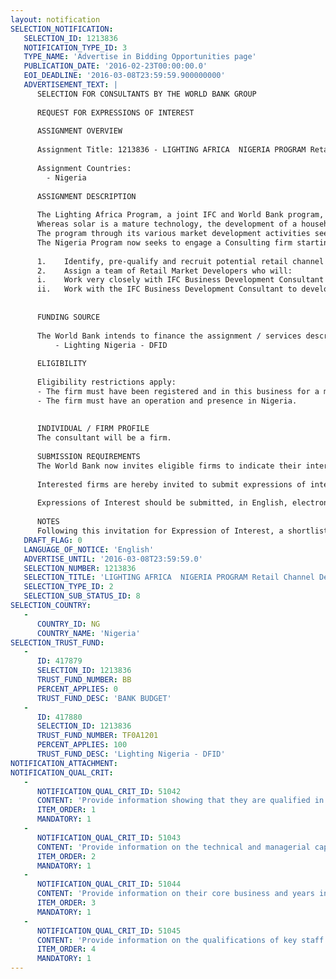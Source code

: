 ```yaml
---
layout: notification
SELECTION_NOTIFICATION: 
   SELECTION_ID: 1213836
   NOTIFICATION_TYPE_ID: 3
   TYPE_NAME: 'Advertise in Bidding Opportunities page'
   PUBLICATION_DATE: '2016-02-23T00:00:00.0'
   EOI_DEADLINE: '2016-03-08T23:59:59.900000000'
   ADVERTISEMENT_TEXT: |
      SELECTION FOR CONSULTANTS BY THE WORLD BANK GROUP
      
      REQUEST FOR EXPRESSIONS OF INTEREST
      
      ASSIGNMENT OVERVIEW
      
      Assignment Title: 1213836 - LIGHTING AFRICA  NIGERIA PROGRAM Retail Channel Development
      
      Assignment Countries:
        - Nigeria
      
      ASSIGNMENT DESCRIPTION
      
      The Lighting Africa Program, a joint IFC and World Bank program, works with manufacturers, distributors, governments, development partners, finance institutions, consumers and other stakeholders to accelerate the development of a sustainable market for off-grid lighting products in Nigeria. 
      Whereas solar is a mature technology, the development of a household segment in Nigeria is virtually non-existent. While the Nigeria off-grid market has attracted a number of new international manufacturers, their major challenge is lack of knowledge and insights of the trade and retail channels, and this has negatively impacted the expansion of solar distribution in Nigeria. 
      The program through its various market development activities seeks to develop an extensive retail channel base covering the key regions hence providing a platform for the growth of a vibrant solar household market in Nigeria.
      The Nigeria Program now seeks to engage a Consulting firm starting April 2016 for a period of 12 months with the opportunity for follow-on work based on performance, to: 
      
      1.	Identify, pre-qualify and recruit potential retail channel members that will stock and retail solar products.
      2.	Assign a team of Retail Market Developers who will: 
      i.	Work very closely with IFC Business Development Consultant to execute point 1 across the targeted regions in Nigeria, and develop a comprehensive database of retailers, sub-distributors and wholesalers and identify new market segments. 
      ii.	Work with the IFC Business Development Consultant to develop and undertake continuous monitoring of the channels and recommend any improvements to enhance their performance
      
      
      FUNDING SOURCE
      
      The World Bank intends to finance the assignment / services described below under the following trust fund(s):
          - Lighting Nigeria - DFID
      
      ELIGIBILITY
      
      Eligibility restrictions apply:
      - The firm must have been registered and in this business for a minimum of five years.
      - The firm must have an operation and presence in Nigeria.
      
      
      INDIVIDUAL / FIRM PROFILE
      The consultant will be a firm. 
      
      SUBMISSION REQUIREMENTS
      The World Bank now invites eligible firms to indicate their interest in providing the services.  Interested firms must provide information indicating that they are qualified to perform the services (brochures, description of similar assignments, experience in similar conditions, availability of appropriate skills among staff, etc. for firms; CV and cover letter for individuals).  Please note that the total size of all attachments should be less than 5MB.  Consultants may associate to enhance their qualifications.
      
      Interested firms are hereby invited to submit expressions of interest.
      
      Expressions of Interest should be submitted, in English, electronically through World Bank Group eTendering (https://wbgeconsult2.worldbank.org/wbgec/index.html)
      
      NOTES
      Following this invitation for Expression of Interest, a shortlist of qualified firms will be formally invited to submit proposals.  Shortlisting and selection will be subject to the availability of funding.
   DRAFT_FLAG: 0
   LANGUAGE_OF_NOTICE: 'English'
   ADVERTISE_UNTIL: '2016-03-08T23:59:59.0'
   SELECTION_NUMBER: 1213836
   SELECTION_TITLE: 'LIGHTING AFRICA  NIGERIA PROGRAM Retail Channel Development'
   SELECTION_TYPE_ID: 2
   SELECTION_SUB_STATUS_ID: 8
SELECTION_COUNTRY: 
   - 
      COUNTRY_ID: NG
      COUNTRY_NAME: 'Nigeria'
SELECTION_TRUST_FUND: 
   - 
      ID: 417879
      SELECTION_ID: 1213836
      TRUST_FUND_NUMBER: BB
      PERCENT_APPLIES: 0
      TRUST_FUND_DESC: 'BANK BUDGET'
   - 
      ID: 417880
      SELECTION_ID: 1213836
      TRUST_FUND_NUMBER: TF0A1201
      PERCENT_APPLIES: 100
      TRUST_FUND_DESC: 'Lighting Nigeria - DFID'
NOTIFICATION_ATTACHMENT: 
NOTIFICATION_QUAL_CRIT: 
   - 
      NOTIFICATION_QUAL_CRIT_ID: 51042
      CONTENT: 'Provide information showing that they are qualified in the field of the assignment.'
      ITEM_ORDER: 1
      MANDATORY: 1
   - 
      NOTIFICATION_QUAL_CRIT_ID: 51043
      CONTENT: 'Provide information on the technical and managerial capabilities of the firm.'
      ITEM_ORDER: 2
      MANDATORY: 1
   - 
      NOTIFICATION_QUAL_CRIT_ID: 51044
      CONTENT: 'Provide information on their core business and years in business.'
      ITEM_ORDER: 3
      MANDATORY: 1
   - 
      NOTIFICATION_QUAL_CRIT_ID: 51045
      CONTENT: 'Provide information on the qualifications of key staff.'
      ITEM_ORDER: 4
      MANDATORY: 1
---
```

